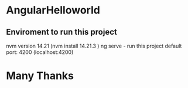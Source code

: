 # AngularHelloworld

## Enviroment to run this project
  nvm version 14.21 (nvm install 14.21.3 )
  ng serve -  run this project
  default port: 4200 (localhost:4200)

# Many Thanks 
 
 

